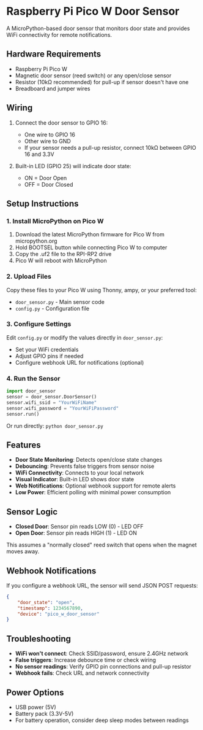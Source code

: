 # Raspberry Pi Pico W Door Sensor

A MicroPython-based door sensor that monitors door state and provides WiFi connectivity for remote notifications.

## Hardware Requirements

- Raspberry Pi Pico W
- Magnetic door sensor (reed switch) or any open/close sensor
- Resistor (10kΩ recommended) for pull-up if sensor doesn't have one
- Breadboard and jumper wires

## Wiring

1. Connect the door sensor to GPIO 16:
   - One wire to GPIO 16
   - Other wire to GND
   - If your sensor needs a pull-up resistor, connect 10kΩ between GPIO 16 and 3.3V

2. Built-in LED (GPIO 25) will indicate door state:
   - ON = Door Open
   - OFF = Door Closed

## Setup Instructions

### 1. Install MicroPython on Pico W
1. Download the latest MicroPython firmware for Pico W from micropython.org
2. Hold BOOTSEL button while connecting Pico W to computer
3. Copy the .uf2 file to the RPI-RP2 drive
4. Pico W will reboot with MicroPython

### 2. Upload Files
Copy these files to your Pico W using Thonny, ampy, or your preferred tool:
- `door_sensor.py` - Main sensor code
- `config.py` - Configuration file

### 3. Configure Settings
Edit `config.py` or modify the values directly in `door_sensor.py`:
- Set your WiFi credentials
- Adjust GPIO pins if needed
- Configure webhook URL for notifications (optional)

### 4. Run the Sensor
```python
import door_sensor
sensor = door_sensor.DoorSensor()
sensor.wifi_ssid = "YourWiFiName"
sensor.wifi_password = "YourWiFiPassword"
sensor.run()
```

Or run directly: `python door_sensor.py`

## Features

- **Door State Monitoring**: Detects open/close state changes
- **Debouncing**: Prevents false triggers from sensor noise
- **WiFi Connectivity**: Connects to your local network
- **Visual Indicator**: Built-in LED shows door state
- **Web Notifications**: Optional webhook support for remote alerts
- **Low Power**: Efficient polling with minimal power consumption

## Sensor Logic

- **Closed Door**: Sensor pin reads LOW (0) - LED OFF
- **Open Door**: Sensor pin reads HIGH (1) - LED ON

This assumes a "normally closed" reed switch that opens when the magnet moves away.

## Webhook Notifications

If you configure a webhook URL, the sensor will send JSON POST requests:

```json
{
    "door_state": "open",
    "timestamp": 1234567890,
    "device": "pico_w_door_sensor"
}
```

## Troubleshooting

- **WiFi won't connect**: Check SSID/password, ensure 2.4GHz network
- **False triggers**: Increase debounce time or check wiring
- **No sensor readings**: Verify GPIO pin connections and pull-up resistor
- **Webhook fails**: Check URL and network connectivity

## Power Options

- USB power (5V)
- Battery pack (3.3V-5V)
- For battery operation, consider deep sleep modes between readings